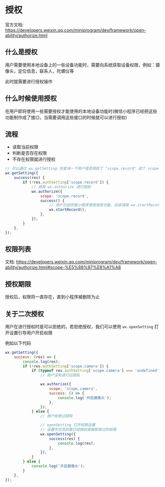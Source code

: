 # 授权

官方文档: <https://developers.weixin.qq.com/miniprogram/dev/framework/open-ability/authorize.html>

## 什么是授权

用户需要使用本地设备上的一些设备功能时，需要向系统获取设备权限，例如：摄像头，定位信息，联系人，陀螺仪等

此时就需要进行授权操作

## 什么时候使用授权

在用户即将使用一些需要授权才能使用的本地设备功能时(微信小程序已经把这些功能制作成了接口，当需要调用这些接口的时候就可以进行授权)

## 流程

- 读取当前权限
- 判断是否存在权限
- 不存在权限就进行授权

```js
// 可以通过 wx.getSetting 先查询一下用户是否授权了 "scope.record" 这个 scope
wx.getSetting({
    success(res) {
        if (!res.authSetting['scope.record']) {
            // 调用 wx.authorize 进行授权
            wx.authorize({
                scope: 'scope.record',
                success() {
                    // 用户已经同意小程序使用录音功能，后续调用 wx.startRecord 接口不会弹窗询问
                    wx.startRecord();
                },
            });
        }
    },
});
```

## 权限列表

文档: <https://developers.weixin.qq.com/miniprogram/dev/framework/open-ability/authorize.html#scope-%E5%88%97%E8%A1%A8>

## 授权期限

授权后，权限将一直存在，直到小程序被删除为止

## 关于二次授权

用户在进行授权时是可以拒绝的，若拒绝授权，我们可以使用 `wx.openSetting` 打开设置引导用户开启权限

例如以下代码

```js
wx.getSetting({
    success: (res) => {
        console.log(res);
        if (!res.authSetting['scope.camera']) {
            if (typeof res.authSetting['scope.camera'] === 'undefined') {
                // 用户没有进行过授权

                wx.authorize({
                    scope: 'scope.camera',
                    success: () => {
                        console.log('开启摄像头');
                    },
                });
            } else {
                // 用户拒绝过授权

                // openSetting 打开权限设置
                // 设置中包含的是已经授权或被拒绝过的权限
                wx.openSetting({
                    success(res) {
                        console.log(res);
                    },
                });
            }
        } else {
            console.log('开启摄像头');
        }
    },
});
```

